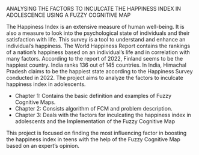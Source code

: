 ANALYSING THE FACTORS TO INCULCATE THE HAPPINESS INDEX IN ADOLESCENCE USING A FUZZY COGNITIVE MAP

The Happiness Index is an extensive measure of human well-being. It is also a measure to look into the psychological state of individuals and their satisfaction with life. This survey is a tool to understand and enhance an individual’s happiness. The World Happiness Report contains the rankings of a nation’s happiness based on an individual’s life and in correlation with many factors. According to the report of 2022, Finland seems to be the happiest country. India ranks 136 out of 145 countries. In India, Himachal Pradesh claims to be the happiest state according to the Happiness Survey conducted in 2022.
The project aims  to analyze the factors to inculcate happiness index in adolescents.
* Chapter 1: Contains the basic definition and examples of Fuzzy Cognitive Maps.
* Chapter 2: Consists algorithm of FCM and problem description.
* Chapter 3: Deals with the factors for inculcating the happiness index in adolescents and the Implementation of the Fuzzy Cognitive Map

This project is focused on finding the most influencing factor in boosting the happiness index in teens with the help of the Fuzzy Cognitive Map based on an expert’s opinion.

